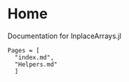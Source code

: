 
# Home

Documentation for InplaceArrays.jl

```@contents
Pages = [
  "index.md",
  "Helpers.md"
  ]
```




